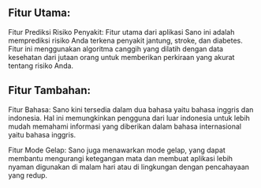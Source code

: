 ## Fitur Utama:
Fitur Prediksi Risiko Penyakit: Fitur utama dari aplikasi Sano ini adalah memprediksi risiko Anda terkena penyakit jantung, stroke, dan diabetes. Fitur ini menggunakan algoritma canggih yang dilatih dengan data kesehatan dari jutaan orang untuk memberikan perkiraan yang akurat tentang risiko Anda.

## Fitur Tambahan:
Fitur Bahasa: Sano kini tersedia dalam dua bahasa yaitu bahasa inggris dan indonesia. Hal ini memungkinkan pengguna dari luar indonesia untuk lebih mudah memahami informasi yang diberikan dalam bahasa internasional yaitu bahasa inggris.

Fitur Mode Gelap: Sano juga menawarkan mode gelap, yang dapat membantu mengurangi ketegangan mata dan membuat aplikasi lebih nyaman digunakan di malam hari atau di lingkungan dengan pencahayaan yang redup.
